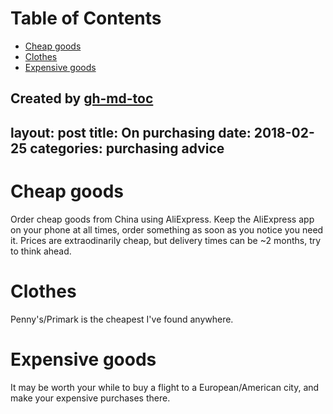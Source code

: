 
Table of Contents
=================

   * [Cheap goods](#cheap-goods)
   * [Clothes](#clothes)
   * [Expensive goods](#expensive-goods)

Created by [gh-md-toc](https://github.com/ekalinin/github-markdown-toc)
---
layout: post
title: On purchasing
date:   2018-02-25 
categories: purchasing advice
---

# Cheap goods
Order cheap goods from China using AliExpress.
Keep the AliExpress app on your phone at all times, order something as soon as you notice
you need it.
Prices are extraodinarily cheap, but delivery times can be ~2 months, try to think ahead. 

# Clothes
Penny's/Primark is the cheapest I've found anywhere.

# Expensive goods
It may be worth your while to buy a flight to a European/American city, and make your
expensive purchases there.
